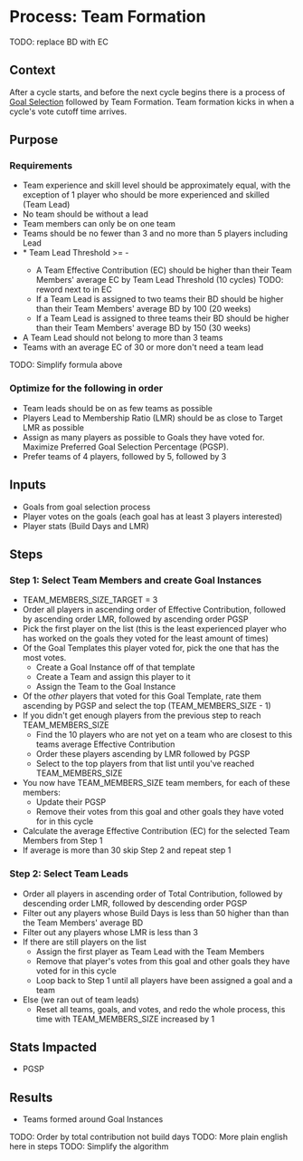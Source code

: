 # Process: Team Formation

TODO: replace BD with EC

## Context

After a cycle starts, and before the next cycle begins there is a process of [Goal Selection](goal-selection.md) followed by Team Formation. Team formation kicks in when a cycle's vote cutoff time arrives.

## Purpose

### Requirements
- Team experience and skill level should be approximately equal, with the exception of 1 player who should be more experienced and skilled (Team Lead)
- No team should be without a lead
- Team members can only be on one team
- Teams should be no fewer than 3 and no more than 5 players including Lead
- <no teams leading> * Team Lead Threshold >= <my EC> - <avg team EC>
  - A Team Effective Contribution (EC) should be higher than their Team Members' average EC by Team Lead Threshold (10 cycles)
  TODO: reword next to in EC
  - If a Team Lead is assigned to two teams their BD should be higher than their Team Members' average BD by 100 (20 weeks)
  - If a Team Lead is assigned to three teams their BD should be higher than their Team Members' average BD by 150 (30 weeks)
- A Team Lead should not belong to more than 3 teams
- Teams with an average EC of 30 or more don't need a team lead

TODO: Simplify formula above

### Optimize for the following in order
- Team leads should be on as few teams as possible
- Players Lead to Membership Ratio (LMR) should be as close to Target LMR as possible
- Assign as many players as possible to Goals they have voted for. Maximize Preferred Goal Selection Percentage (PGSP).
- Prefer teams of 4 players, followed by 5, followed by 3


## Inputs

- Goals from goal selection process
- Player votes on the goals (each goal has at least 3 players interested)
- Player stats (Build Days and LMR)

## Steps

### Step 1: Select Team Members and create Goal Instances

- TEAM_MEMBERS_SIZE_TARGET = 3
- Order all players in ascending order of Effective Contribution, followed by ascending order LMR, followed by ascending order PGSP
- Pick the first player on the list (this is the least experienced player who has worked on the goals they voted for the least amount of times)
- Of the Goal Templates this player voted for, pick the one that has the most votes.
  - Create a Goal Instance off of that template
  - Create a Team and assign this player to it
  - Assign the Team to the Goal Instance
- Of the _other_ players that voted for this Goal Template, rate them ascending by PGSP and select the top (TEAM_MEMBERS_SIZE - 1)
- If you didn't get enough players from the previous step to reach TEAM_MEMBERS_SIZE
  - Find the 10 players who are not yet on a team who are closest to this teams average Effective Contribution
  - Order these players ascending by LMR followed by PGSP
  - Select to the top players from that list until you've reached TEAM_MEMBERS_SIZE
- You now have TEAM_MEMBERS_SIZE team members, for each of these members:
  - Update their PGSP
  - Remove their votes from this goal and other goals they have voted for in this cycle
- Calculate the average Effective Contribution (EC) for the selected Team Members from Step 1
- If average is more than 30 skip Step 2 and repeat step 1

### Step 2: Select Team Leads

- Order all players in ascending order of Total Contribution, followed by descending order LMR, followed by descending order PGSP
- Filter out any players whose Build Days is less than 50 higher than than the Team Members' average BD
- Filter out any players whose LMR is less than 3
- If there are still players on the list
  - Assign the first player as Team Lead with the Team Members
  - Remove that player's votes from this goal and other goals they have voted for in this cycle
  - Loop back to Step 1 until all players have been assigned a goal and a team
- Else (we ran out of team leads)
  - Reset all teams, goals, and votes, and redo the whole process, this time with TEAM_MEMBERS_SIZE increased by 1



## Stats Impacted
- PGSP

## Results
- Teams formed around Goal Instances


TODO: Order by total contribution not build days
TODO: More plain english here in steps
TODO: Simplify the algorithm
